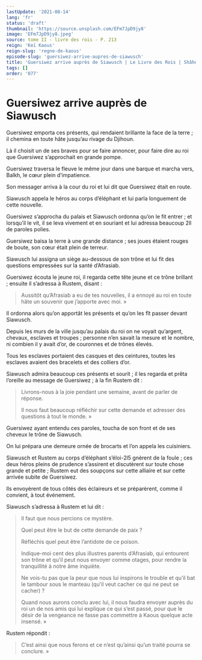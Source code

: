 ```yaml
---
lastUpdate: '2021-08-14'
lang: 'fr'
status: 'draft'
thumbnail: 'https://source.unsplash.com/EFm7JpD9jy8'
image: 'EFm7JpD9jy8.jpeg'
source: tome II - livre des rois - P. 213
reign: 'Keï Kaous'
reign-slug: 'regne-de-kaous'
episode-slug: 'guersiwez-arrive-aupres-de-siawusch'
title: 'Guersiwez arrive auprès de Siawusch | Le Livre des Rois | Shâhnâmeh'
tags: []
order: '077'
---
```


<!-- LTeX: language=fr -->

# Guersiwez arrive auprès de Siawusch

Guersiwez emporta ces présents, qui rendaient brillante la face de la terre ; il chemina en toute hâte jusqu’au rivage du Djihoun.

Là il choisit un de ses braves pour se faire annoncer, pour faire dire au roi que Guersiwez s’approchait en grande pompe.

Guersiwez traversa le fleuve le même jour dans une barque et marcha vers, Balkh, le cœur plein d’impatience.

Son messager arriva à la cour du roi et lui dit que Guersiwez était en route.

Siawusch appela le héros au corps d’éléphant et lui parla longuement de cette nouvelle.

Guersiwez s’approcha du palais et Siawusch ordonna qu’on le fit entrer ; et lorsqu’il le vit, il se leva vivement et en souriant et lui adressa beaucoup 2ll de paroles polies.

Guersiwez baisa la terre à une grande distance ; ses joues étaient rouges de boute, son cœur était plein de terreur.

Siawusch lui assigna un siège au-dessous de son trône et lui fit des questions empressées sur la santé d’Afrasiab.

Guersiwez écouta le jeune roi, il regarda cette tête jeune et ce trône brillant ; ensuite il s’adressa à Rustem, disant :

> Aussitôt qu’Afrasiab a eu de tes nouvelles, il a ennoyé au roi en toute hâte un souvenir que j’apporte avec moi. »

Il ordonna alors qu’on apportât les présents et qu’on les fît passer devant Siawusch.

Depuis les murs de la ville jusqu’au palais du roi on ne voyait qu’argent, chevaux, esclaves et troupes ; personne n’en savait la mesure et le nombre, ni combien il y avait d’or, de couronnes et de trônes élevés.

Tous les esclaves portaient des casques et des ceintures, toutes les esclaves avaient des bracelets et des colliers d’or.

Siawusch admira beaucoup ces présents et sourit ; il les regarda et prêta l’oreille au message de Guersiwez ; à la fin Rustem dit :

> Livrons-nous à la joie pendant une semaine, avant de parler de réponse.
>
> Il nous faut beaucoup réfléchir sur cette demande et adresser des questions à tout le monde. »

Guersiwez ayant entendu ces paroles, toucha de son front et de ses cheveux le trône de Siawusch.

On lui prépara une demeure ornée de brocarts et l’on appela les cuisiniers.

Siawusch et Rustem au corps d’éléphant s’éloi-2l5 gnèrent de la foule ; ces deux héros pleins de prudence s’assirent et discutèrent sur toute chose grande et petite ; Rustem eut des soupçons sur cette alliaire et sur cette arrivée subite de Guersiwez.

Ils envoyèrent de tous côtés des éclaireurs et se préparèrent, comme il convient, à tout événement.

Siawusch s’adressa à Rustem et lui dit :

> Il faut que nous percions ce mystère.
>
> Quel peut être le but de cette demande de paix ?
>
> Réfléchis quel peut être l’antidote de ce poison.
>
> Indique-moi cent des plus illustres parents d’Afrasiab, qui entourent son trône et qu’il peut nous envoyer comme otages, pour rendre la tranquillité à notre âme inquiète.
>
> Ne vois-tu pas que la peur que nous lui inspirons le trouble et qu’il bat le tambour sous le manteau (qu’il veut cacher ce qui ne peut se cacher) ?
>
> Quand nous aurons conclu avec lui, il nous faudra envoyer auprès du roi un de nos amis qui lui explique ce qui s’est passé, pour que le désir de la vengeance ne fasse pas commettre à Kaous quelque acte insensé. »

Rustem répondit :

> C’est ainsi que nous ferons et ce n’est qu’ainsi qu’un traité pourra se conclure. »
